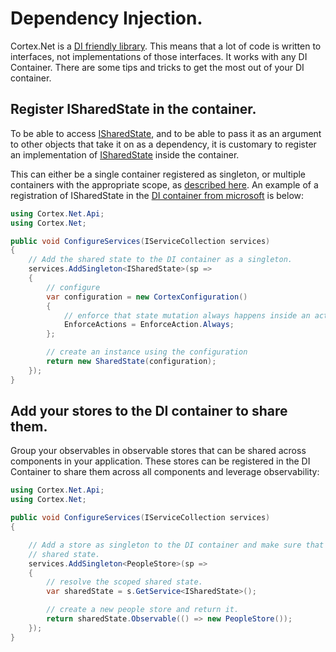 # Dependency Injection.

Cortex.Net is a [DI friendly library](https://blog.ploeh.dk/2014/05/19/di-friendly-library/). This means that a lot of code is written to
interfaces, not implementations of those interfaces. It works with any DI Container. There are some tips and tricks to get the most out
of your DI container.

## Register ISharedState in the container.

To be able to access [ISharedState](xref:Cortex.Net.ISharedState), and to be able to pass it as an argument to other objects that take it
on as a dependency, it is customary to register an implementation of [ISharedState](xref:Cortex.Net.ISharedState) inside the container.

This can either be a single container registered as singleton, or multiple containers with the appropriate scope, as [described here](sharedstate.md).
An example of a registration of ISharedState in the [DI container from microsoft](https://docs.microsoft.com/en-us/aspnet/core/fundamentals/dependency-injection) is below:

```csharp
using Cortex.Net.Api;
using Cortex.Net;

public void ConfigureServices(IServiceCollection services)
{
    // Add the shared state to the DI container as a singleton.
    services.AddSingleton<ISharedState>(sp => 
    {
        // configure
        var configuration = new CortexConfiguration()
        {
            // enforce that state mutation always happens inside an action.
            EnforceActions = EnforceAction.Always;
		};

        // create an instance using the configuration
        return new SharedState(configuration);
    });
}
```

## Add your stores to the DI container to share them.

Group your observables in observable stores that can be shared across components in your application. These stores
can be registered in the DI Container to share them across all components and leverage observability:

```csharp
using Cortex.Net.Api;
using Cortex.Net;

public void ConfigureServices(IServiceCollection services)
{

    // Add a store as singleton to the DI container and make sure that it is tied to the correct
    // shared state.
    services.AddSingleton<PeopleStore>(sp =>
    {
        // resolve the scoped shared state.
        var sharedState = s.GetService<ISharedState>();

        // create a new people store and return it.
        return sharedState.Observable(() => new PeopleStore());
    });
}
```